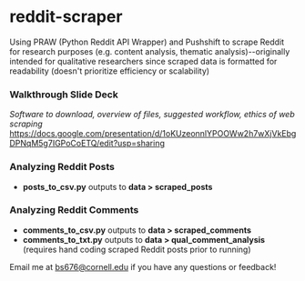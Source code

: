 # reddit-scraper
Using PRAW (Python Reddit API Wrapper) and Pushshift to scrape Reddit for research purposes (e.g. content analysis, thematic analysis)--originally intended for qualitative researchers since scraped data is formatted for readability (doesn't prioritize efficiency or scalability)

### Walkthrough Slide Deck 
*Software to download, overview of files, suggested workflow, ethics of web scraping* 
https://docs.google.com/presentation/d/1oKUzeonnlYPOOWw2h7wXjVkEbgDPNqM5g7IGPoCoETQ/edit?usp=sharing 

### Analyzing Reddit Posts
- **posts_to_csv.py** outputs to **data > scraped_posts** 

### Analyzing Reddit Comments
- **comments_to_csv.py** outputs to **data > scraped_comments**
- **comments_to_txt.py** outputs to **data > qual_comment_analysis** (requires hand coding scraped Reddit posts prior to running)

Email me at bs676@cornell.edu if you have any questions or feedback!

